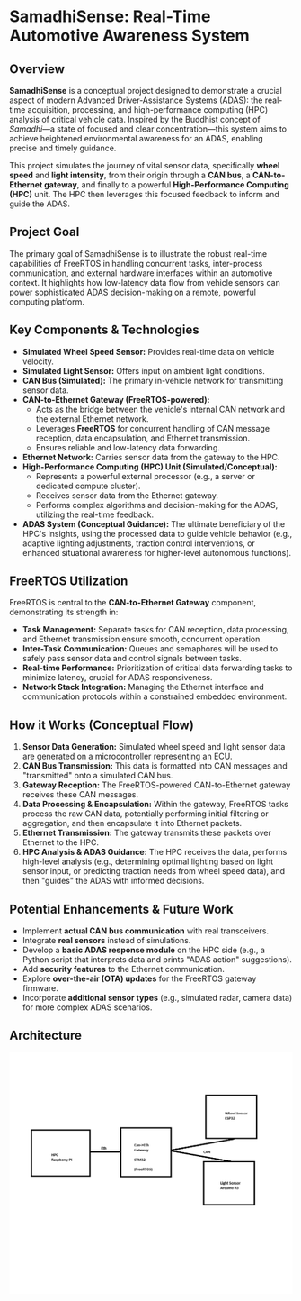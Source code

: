 # SamadhiSense: Real-Time Automotive Awareness System

## Overview

**SamadhiSense** is a conceptual project designed to demonstrate a crucial aspect of modern Advanced Driver-Assistance Systems (ADAS): the real-time acquisition, processing, and high-performance computing (HPC) analysis of critical vehicle data. Inspired by the Buddhist concept of *Samadhi*—a state of focused and clear concentration—this system aims to achieve heightened environmental awareness for an ADAS, enabling precise and timely guidance.

This project simulates the journey of vital sensor data, specifically **wheel speed** and **light intensity**, from their origin through a **CAN bus**, a **CAN-to-Ethernet gateway**, and finally to a powerful **High-Performance Computing (HPC)** unit. The HPC then leverages this focused feedback to inform and guide the ADAS.

## Project Goal

The primary goal of SamadhiSense is to illustrate the robust real-time capabilities of FreeRTOS in handling concurrent tasks, inter-process communication, and external hardware interfaces within an automotive context. It highlights how low-latency data flow from vehicle sensors can power sophisticated ADAS decision-making on a remote, powerful computing platform.

## Key Components & Technologies

* **Simulated Wheel Speed Sensor:** Provides real-time data on vehicle velocity.
* **Simulated Light Sensor:** Offers input on ambient light conditions.
* **CAN Bus (Simulated):** The primary in-vehicle network for transmitting sensor data.
* **CAN-to-Ethernet Gateway (FreeRTOS-powered):**
    * Acts as the bridge between the vehicle's internal CAN network and the external Ethernet network.
    * Leverages **FreeRTOS** for concurrent handling of CAN message reception, data encapsulation, and Ethernet transmission.
    * Ensures reliable and low-latency data forwarding.
* **Ethernet Network:** Carries sensor data from the gateway to the HPC.
* **High-Performance Computing (HPC) Unit (Simulated/Conceptual):**
    * Represents a powerful external processor (e.g., a server or dedicated compute cluster).
    * Receives sensor data from the Ethernet gateway.
    * Performs complex algorithms and decision-making for the ADAS, utilizing the real-time feedback.
* **ADAS System (Conceptual Guidance):** The ultimate beneficiary of the HPC's insights, using the processed data to guide vehicle behavior (e.g., adaptive lighting adjustments, traction control interventions, or enhanced situational awareness for higher-level autonomous functions).

## FreeRTOS Utilization

FreeRTOS is central to the **CAN-to-Ethernet Gateway** component, demonstrating its strength in:

* **Task Management:** Separate tasks for CAN reception, data processing, and Ethernet transmission ensure smooth, concurrent operation.
* **Inter-Task Communication:** Queues and semaphores will be used to safely pass sensor data and control signals between tasks.
* **Real-time Performance:** Prioritization of critical data forwarding tasks to minimize latency, crucial for ADAS responsiveness.
* **Network Stack Integration:** Managing the Ethernet interface and communication protocols within a constrained embedded environment.

## How it Works (Conceptual Flow)

1.  **Sensor Data Generation:** Simulated wheel speed and light sensor data are generated on a microcontroller representing an ECU.
2.  **CAN Bus Transmission:** This data is formatted into CAN messages and "transmitted" onto a simulated CAN bus.
3.  **Gateway Reception:** The FreeRTOS-powered CAN-to-Ethernet gateway receives these CAN messages.
4.  **Data Processing & Encapsulation:** Within the gateway, FreeRTOS tasks process the raw CAN data, potentially performing initial filtering or aggregation, and then encapsulate it into Ethernet packets.
5.  **Ethernet Transmission:** The gateway transmits these packets over Ethernet to the HPC.
6.  **HPC Analysis & ADAS Guidance:** The HPC receives the data, performs high-level analysis (e.g., determining optimal lighting based on light sensor input, or predicting traction needs from wheel speed data), and then "guides" the ADAS with informed decisions.

## Potential Enhancements & Future Work

* Implement **actual CAN bus communication** with real transceivers.
* Integrate **real sensors** instead of simulations.
* Develop a **basic ADAS response module** on the HPC side (e.g., a Python script that interprets data and prints "ADAS action" suggestions).
* Add **security features** to the Ethernet communication.
* Explore **over-the-air (OTA) updates** for the FreeRTOS gateway firmware.
* Incorporate **additional sensor types** (e.g., simulated radar, camera data) for more complex ADAS scenarios.

## Architecture
![Architecture](./reference/architecture.png)




